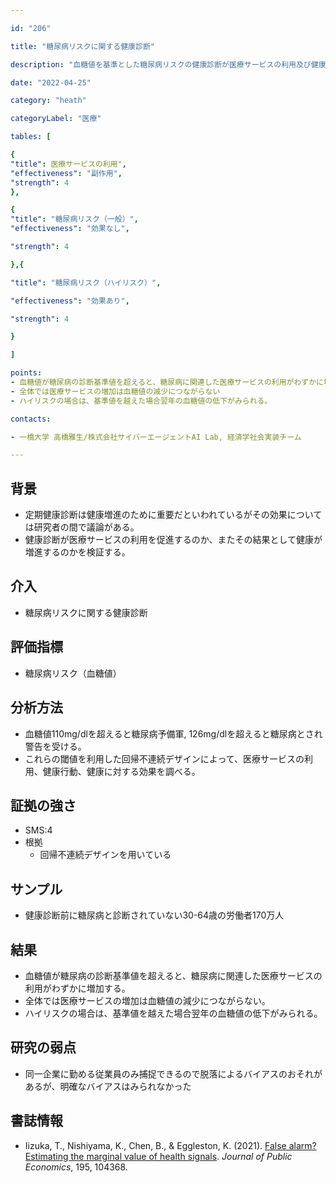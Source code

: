 ```yaml
---

id: "206"

title: "糖尿病リスクに関する健康診断"

description: "血糖値を基準とした糖尿病リスクの健康診断が医療サービスの利用及び健康行動、健康に及ぼす効果"

date: "2022-04-25"

category: "heath"

categoryLabel: "医療"

tables: [

{
"title": 医療サービスの利用",
"effectiveness": "副作用",
"strength": 4
},

{
"title": "糖尿病リスク（一般）",
"effectiveness": "効果なし",

"strength": 4

},{

"title": "糖尿病リスク（ハイリスク）",

"effectiveness": "効果あり",

"strength": 4

}

]

points:
- 血糖値が糖尿病の診断基準値を超えると、糖尿病に関連した医療サービスの利用がわずかに増加する。
- 全体では医療サービスの増加は血糖値の減少につながらない
- ハイリスクの場合は、基準値を越えた場合翌年の血糖値の低下がみられる。

contacts:

- 一橋大学 高橋雅生/株式会社サイバーエージェントAI Lab, 経済学社会実装チーム

---
```


## 背景
- 定期健康診断は健康増進のために重要だといわれているがその効果については研究者の間で議論がある。
- 健康診断が医療サービスの利用を促進するのか、またその結果として健康が増進するのかを検証する。

## 介入
- 糖尿病リスクに関する健康診断

## 評価指標
- 糖尿病リスク（血糖値）

## 分析方法
- 血糖値110mg/dlを超えると糖尿病予備軍, 126mg/dlを超えると糖尿病とされ警告を受ける。
- これらの閾値を利用した回帰不連続デザインによって、医療サービスの利用、健康行動、健康に対する効果を調べる。

## 証拠の強さ

- SMS:4
- 根拠
    - 回帰不連続デザインを用いている

## サンプル
- 健康診断前に糖尿病と診断されていない30-64歳の労働者170万人

## 結果
- 血糖値が糖尿病の診断基準値を超えると、糖尿病に関連した医療サービスの利用がわずかに増加する。
- 全体では医療サービスの増加は血糖値の減少につながらない。
- ハイリスクの場合は、基準値を越えた場合翌年の血糖値の低下がみられる。

## 研究の弱点
- 同一企業に勤める従業員のみ捕捉できるので脱落によるバイアスのおそれがあるが、明確なバイアスはみられなかった

## 書誌情報
- Iizuka, T., Nishiyama, K., Chen, B., & Eggleston, K. (2021). [False alarm? Estimating the marginal value of health signals](https://www.sciencedirect.com/science/article/pii/S0047272721000049?via%3Dihub). *Journal of Public Economics*, 195, 104368.


